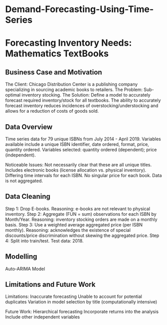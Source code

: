 # Demand-Forecasting-Using-Time-Series

# Forecasting Inventory Needs: Mathematics TextBooks

## Business Case and Motivation
The Client: Chicago Distribution Center is a publishing company specializing in sourcing academic books to retailers. 
The Problem: Sub-optimal inventory stocking. 
The Solution: Define a model to accurately forecast required inventory/stock for all textbooks. 
The ability to accurately forecast inventory reduces incidences of overstocking/understocking and allows for a reduction of costs of goods sold.

## Data Overview
Time series data for 79 unique ISBNs from July 2014 - April 2019.
Variables available include a unique ISBN identifier, date ordered, format, price, quantity ordered.
Variables selected: quantity ordered (dependent); price (independent).

Noticeable Issues:
Not necessarily clear that these are all unique titles. 
Includes electronic books (license allocation vs.  physical inventory).
Differing time intervals for each ISBN.
No singular price for each book.
Data is not aggregated. 

## Data Cleaning
Step 1: Drop E-books.
Reasoning: e-books are not relevant to physical inventory.
Step 2: Aggregate (FUN = sum) observations for each ISBN by Month/Year.
Reasoning: inventory stocking orders are made on a monthly basis.
Step 3: Use a weighted average aggregated price (per ISBN monthly).
Reasoning: acknowledges the existence of special discounts/price discrimination without skewing the aggregated price. 
Step 4: Split into train/test.
Test data: 2018.

## Modelling

Auto-ARIMA Model 

## Limitations and Future Work

Limitations:
Inaccurate forecasting
Unable to account for potential duplicates
Variation in model selection by title (computationally intensive)

Future Work:
Hierarchical forecasting
Incorporate returns into the analysis
Include other independent variables


